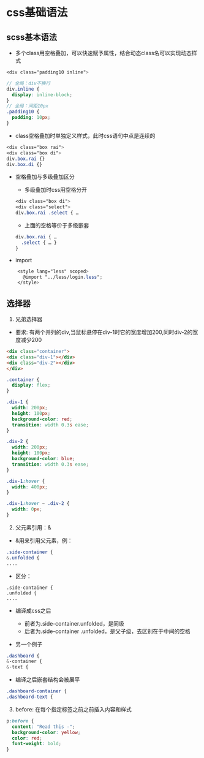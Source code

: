 # css基础语法

## scss基本语法

- 多个class用空格叠加，可以快速赋予属性，结合动态class名可以实现动态样式
```scss
<div class="padding10 inline">

// 全局：div不换行
div.inline {
  display: inline-block;
}
// 全局：间距10px
.padding10 {
  padding: 10px;
}
```

- class空格叠加时单独定义样式，此时css语句中点是连续的
```scss
<div class="box rai">
<div class="box di">
div.box.rai {}
div.box.di {}
```

- 空格叠加与多级叠加区分
  - 多级叠加时css用空格分开
  ```	scss
  <div class="box di">
  <div class="select">
  div.box.rai .select { …
  ```
  - 上面的空格等价于多级嵌套
  ```scss
  div.box.rai { …
    .select { … }
  }
  ```	
		

- import
```scss
	<style lang="less" scoped>
	  @import "../less/login.less";
	</style>
```




## 选择器

1. 兄弟选择器
- 要求: 有两个并列的div,当鼠标悬停在div-1时它的宽度增加200,同时div-2的宽度减少200
```html
<div class="container">
<div class="div-1"></div>
<div class="div-2"></div>
</div>
```
```css
.container {
  display: flex;
}

.div-1 {
  width: 200px;
  height: 100px;
  background-color: red;
  transition: width 0.3s ease;
}

.div-2 {
  width: 200px;
  height: 100px;
  background-color: blue;
  transition: width 0.3s ease;
}

.div-1:hover {
  width: 400px;
}

.div-1:hover ~ .div-2 {
  width: 0px;
}

```

2. 父元素引用：&

- &用来引用父元素，例：
```scss
.side-container {
&.unfolded {
....
```

- 区分：
```
.side-container {
.unfolded {
....
```
- 编译成css之后
  - 前者为.side-container.unfolded，是同级
  - 后者为.side-container .unfolded，是父子级，去区别在于中间的空格


- 另一个例子
```scss
.dashboard {
&-container {
&-text {
```
- 编译之后嵌套结构会被展平
```scss
.dashboard-container {
.dashboard-text {
```


3. before: 在每个指定标签之前之前插入内容和样式
```scss
p:before {
  content: "Read this -";
  background-color: yellow;
  color: red;
  font-weight: bold;
}
```
